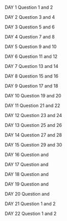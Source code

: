 DAY 1
Question 1 and 2

DAY 2
Question 3 and 4

DAY 3
Question 5 and 6

DAY 4
Question 7 and 8

DAY 5
Question 9 and 10

DAY 6
Question 11 and 12

DAY 7
Question 13 and 14

DAY 8
Question 15 and 16

DAY 9
Question 17 and 18

DAY 10
Question 19 and 20

DAY 11
Question 21 and 22

DAY 12
Question 23 and 24

DAY 13
Question 25 and 26

DAY 14
Question 27 and 28

DAY 15
Question 29 and 30

DAY 16
Question  and 

DAY 17
Question  and 

DAY 18
Question  and 

DAY 19
Question  and 

DAY 20
Question  and 

DAY 21
Question 1 and 2

DAY 22
Question 1 and 2
